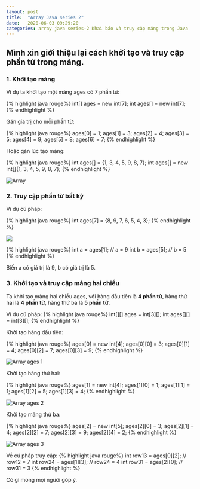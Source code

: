 ```yaml
---
layout: post
title:  "Array Java series 2"
date:   2020-06-03 09:29:20
categories: array java series-2 Khai báo và truy cập mảng trong Java
---
```


## Mình xin giới thiệu lại cách khởi tạo và truy cập phần tử trong mảng.

### 1. Khởi tạo mảng

Ví dụ ta khởi tạo một mảng ages có 7 phần tử:

{% highlight java rouge%}
int[] ages = new int[7];
int ages[] = new int[7];
{% endhighlight %}

Gán gía trị cho mỗi phần từ:

{% highlight java rouge%}
ages[0] = 1;
ages[1] = 3;
ages[2] = 4;
ages[3] = 5;
ages[4] = 9;
ages[5] = 8;
ages[6] = 7;
{% endhighlight %}

Hoặc gán lúc tạo mảng:

{% highlight java rouge%}
int ages[] = {1, 3, 4, 5, 9, 8, 7};
int ages[] = new int[]{1, 3, 4, 5, 9, 8, 7};
{% endhighlight %}

![Array](https://images.viblo.asia/95e2eec4-5b68-4c08-a897-87a0963fd79e.jpg)


### 2. Truy cập phần từ bất kỳ 

Ví dụ cú pháp:

{% highlight java rouge%}
int ages[7] = {8, 9, 7, 6, 5, 4, 3};
{% endhighlight %}

![](https://images.viblo.asia/0559e53a-39c3-4718-aea4-f9d6ebb99545.jpg)


{% highlight java rouge%}
int a = ages[1]; // a = 9
int b = ages[5]; // b = 5
{% endhighlight %}

Biến a có giá trị là 9, b có giá trị là 5.

### 3. Khởi tạo và truy cập mảng hai chiều

Ta khởi tạo mảng hai chiều ages, 
với hàng đầu tiên là **4 phần tử**, hàng thứ hai là **4 phần tử**, hàng thứ ba là **5 phần tử**.

Ví dụ cú pháp:
{% highlight java rouge%}
int[][] ages = int[3][];
int ages[][] = int[3][];
{% endhighlight %}

Khởi tạo hàng đầu tiên:

{% highlight java rouge%}
ages[0] = new int[4];
ages[0][0] = 3;
ages[0][1] = 4;
ages[0][2] = 7;
ages[0][3] = 9;
{% endhighlight %}

![Array ages 1](https://images.viblo.asia/c51d354c-d533-42ff-ab8d-31c50a01170b.jpg)

Khởi tạo hàng thứ hai:

{% highlight java rouge%}
ages[1] = new int[4];
ages[1][0] = 1;
ages[1][1] = 1;
ages[1][2] = 5;
ages[1][3] = 4;
{% endhighlight %}

![Array ages 2](https://images.viblo.asia/57af7b8b-52fc-44ad-ae17-b3d94b210251.jpg)

Khởi tạo mảng thứ ba:

{% highlight java rouge%}
ages[2] = new int[5];
ages[2][0] = 3;
ages[2][1] = 4;
ages[2][2] = 7;
ages[2][3] = 9;
ages[2][4] = 2;
{% endhighlight %}

![Array ages 3](https://images.viblo.asia/c89b0432-bf92-400d-8e2f-6c4ed655bcc5.jpg)

Về cú pháp truy cập:
{% highlight java rouge%}
int row13 = ages[0][2]; // row12 = 7
int row24 = ages[1][3]; // row24 = 4
int row31 = ages[2][0]; // row31 = 3
{% endhighlight %}

Có gì mong mọi người góp ý.